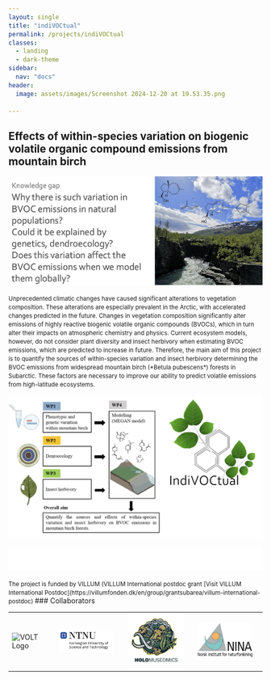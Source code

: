 ```yaml
---
layout: single
title: "indiVOCtual"
permalink: /projects/indiVOCtual
classes:
  - landing
  - dark-theme
sidebar:
  nav: "docs"
header:
  image: assets/images/Screenshot 2024-12-20 at 19.53.35.png
  
---
```


## Effects of within-species variation on biogenic volatile organic compound emissions from mountain birch

![Description of the image](/assets/images/indivoc_knowledgegap.png)

<small>
Unprecedented climatic changes have caused significant alterations to vegetation composition. These alterations are especially prevalent in the Arctic, with accelerated changes predicted in the future. Changes in vegetation composition significantly alter emissions of highly reactive biogenic volatile organic compounds (BVOCs), which in turn alter their impacts on atmospheric chemistry and physics.
Current ecosystem models, however, do not consider plant diversity and insect herbivory when estimating BVOC emissions, which are predicted to increase in future.
Therefore, the main aim of this project is to quantify the sources of within-species variation and insect herbivory determining the BVOC emissions from widespread mountain birch (*Betula pubescens*) forests in Subarctic. These factors are necessary to improve our ability to predict volatile emissions from high-latitude ecosystems.
</small>


![Concept figure of IndiVOCtual - linking phenotypic and genetic diversity, insect herbivory, and modelling to asses within-species varfiation of moutain birch volatile emissions.](/assets/images/concept_logo.png) 

![Description of the image](/assets/images/villum_fonden_logo_hvid_RGB.png)

<small>
The project is funded by VILLUM (VILLUM International postdoc grant
[Visit VILLUM International Postdoc](https://villumfonden.dk/en/group/grantsubarea/villum-international-postdoc)
</small>
### Collaborators


<table>
  <tr>
    <td style="padding-right:20px;">
      <img src="/assets/images/VOLT_logo_white_Full_logo_color.png" alt="VOLT Logo" style="width:200px; height:auto;">
    </td>
    <td style="padding-right: 20px;">
      <img src="/assets/images/Screenshot%202024-12-20%20at%2012.16.31.png" alt="NTNU Museum" style="width:200px; height:auto;">
    </td>
    <td style="padding-right: 20px;">
      <img src="/assets/images/holologo.png" alt="Holo Logo" style="width:200px; height:auto;">
    </td>
    <td style="padding-right: 20px;">
      <img src="/assets/images/ninalog.jpeg" alt="NINA Logo" style="width:200px; height:auto;">
    </td>
  </tr>
</table>


